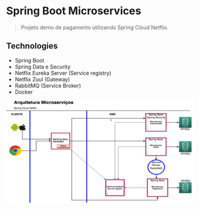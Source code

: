 # Spring Boot Microservices

> Projeto demo de pagamento utilizando Spring Cloud Netflix.

## Technologies

- Spring Boot
- Spring Data e Security
- Netflix Eureka Server (Service registry)
- Netflix Zuul (Gateway)
- RabbitMQ (Service Broker)
- Docker

<p align="center">
    <img src="microservices.png" alt="drawing" width="900"/>
</p>

